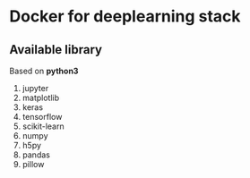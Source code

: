 # Docker for deeplearning stack

## Available library
Based on **python3**
1. jupyter
2. matplotlib
3. keras
4. tensorflow
5. scikit-learn
6. numpy
7. h5py
8. pandas
9. pillow